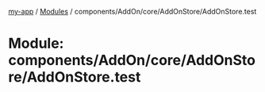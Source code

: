 [my-app](../README.md) / [Modules](../modules.md) / components/AddOn/core/AddOnStore/AddOnStore.test

# Module: components/AddOn/core/AddOnStore/AddOnStore.test
